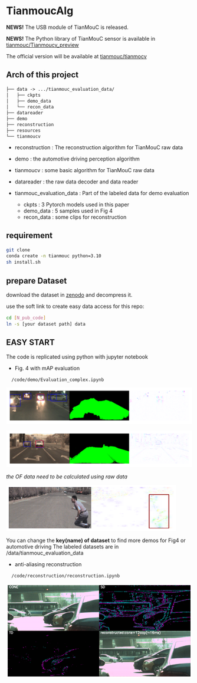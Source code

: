 # TianmoucAlg

**NEWS!** The USB module of TianMouC is released.

**NEWS!** The Python library of TianMouC sensor is available in [tianmouc/Tianmoucv_preview](https://github.com/Tianmouc/Tianmoucv_preview)

The official version will be available at [tianmouc/tianmocv](https://github.com/Tianmouc/tianmoucv)

## Arch of this project

```
├── data -> .../tianmouc_evaluation_data/
│   ├── ckpts
│   ├── demo_data
│   └── recon_data
├── datareader
├── demo
├── reconstruction
├── resources
└── tianmoucv
```


- reconstruction : The reconstruction algorithm for TianMouC raw data
- demo         : the automotive driving perception algorithm
- tianmoucv  : some basic algorithm for TianMouC raw data
- datareader : the raw data decoder and data reader

- tianmouc_evaluation_data : Part of the labeled data for demo evaluation
  - ckpts  : 3 Pytorch models used in this paper
  - demo_data : 5 samples used in Fig 4
  - recon_data : some clips for reconstruction


## requirement

```bash
git clone  
conda create -n tianmouc python=3.10
sh install.sh
```
## prepare Dataset

download the dataset in [zenodo](https://doi.org/10.5281/zenodo.10602822) and decompress it.

use the soft link to create easy data access for this repo:

```bash
cd [N_pub_code]
ln -s [your dataset path] data
```

## EASY START

The code is replicated using python with jupyter notebook

- Fig. 4 with mAP evaluation
```
  /code/demo/Evaluation_complex.ipynb
```
  ![fig4e](./resources/Evaluation_complex.png)
  
  ![fig4e](./resources/Evaluation_flash.png)
  
  *the OF data need to be calculated using raw data*
  
  ![fig4e](./resources/Evaluation_OF.png)
  
You can change the  **key(name) of dataset** to find more demos for Fig4 or automotive driving 
The labeled datasets are in /data/tianmouc_evaluation_data
  
- anti-aliasing reconstruction
```
  /code/reconstruction/reconstruction.ipynb
```
  ![fig4e](./resources/Reconstruction.png)
  


